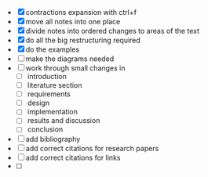 
- [x] contractions expansion with ctrl+f
- [x] move all notes into one place
- [x] divide notes into ordered changes to areas of the text
- [x] do all the big restructuring required
- [x] do the examples
- [ ] make the diagrams needed
- [ ] work through small changes in
  - [ ] introduction
  - [ ] literature section
  - [ ] requirements
  - [ ] design
  - [ ] implementation
  - [ ] results and discussion
  - [ ] conclusion
- [ ] add bibliography
- [ ] add correct citations for research papers
- [ ] add correct citations for links
- [ ] 
